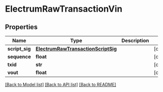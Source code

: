 # ElectrumRawTransactionVin

## Properties
Name | Type | Description | Notes
------------ | ------------- | ------------- | -------------
**script_sig** | [**ElectrumRawTransactionScriptSig**](ElectrumRawTransactionScriptSig.md) |  | [optional] 
**sequence** | **float** |  | [optional] 
**txid** | **str** |  | [optional] 
**vout** | **float** |  | [optional] 

[[Back to Model list]](../README.md#documentation-for-models) [[Back to API list]](../README.md#documentation-for-api-endpoints) [[Back to README]](../README.md)



